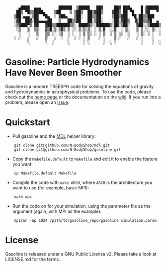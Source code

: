 ```
 	  ▄████  ▄▄▄        ██████  ▒█████   ██▓     ██▓ ███▄    █ ▓█████ 
	 ██▒ ▀█▒▒████▄    ▒██    ▒ ▒██▒  ██▒▓██▒    ▓██▒ ██ ▀█   █ ▓█   ▀ 
	▒██░▄▄▄░▒██  ▀█▄  ░ ▓██▄   ▒██░  ██▒▒██░    ▒██▒▓██  ▀█ ██▒▒███   
	░▓█  ██▓░██▄▄▄▄██   ▒   ██▒▒██   ██░▒██░    ░██░▓██▒  ▐▌██▒▒▓█  ▄ 
	░▒▓███▀▒ ▓█   ▓██▒▒██████▒▒░ ████▓▒░░██████▒░██░▒██░   ▓██░░▒████▒
	 ░▒   ▒  ▒▒   ▓▒█░▒ ▒▓▒ ▒ ░░ ▒░▒░▒░ ░ ▒░▓  ░░▓  ░ ▒░   ▒ ▒ ░░ ▒░ ░
	  ░   ░   ▒   ▒▒ ░░ ░▒  ░ ░  ░ ▒ ▒░ ░ ░ ▒  ░ ▒ ░░ ░░   ░ ▒░ ░ ░  ░
	░ ░   ░   ░   ▒   ░  ░  ░  ░ ░ ░ ▒    ░ ░    ▒ ░   ░   ░ ░    ░   
	      ░       ░  ░      ░      ░ ░      ░  ░ ░           ░    ░  ░
```                                                                  

#  Gasoline:  Particle Hydrodynamics Have Never Been Smoother

Gasoline is a modern TREESPH code for solving the equations of gravity and
hydrodynamics in astrophysical problems.  To use the code, please check out the
[home page](http://gasoline-code.com) or the documentation on the
[wiki](https://github.com/N-BodyShop/gasoline/wiki).  If you run into a problem,
please open an [issue](https://github.com/N-BodyShop/gasoline/issues).  

# Quickstart

* Pull gasoline and the [MDL](https://github.com/N-BodyShop/mdl) helper library:
```
	git clone git@github.com:N-BodyShop/mdl.git
	git clone git@github.com:N-BodyShop/gasoline.git
```
* Copy the `Makefile.default` to `Makefile` and edit it to enable the feature
  you want:
```
	cp Makefile.default Makefile
```
* Compile the code with `make ARCH`, where `ARCH` is the architecture you want
  to use (for example, basic MPI):
```
	make mpi
```
* Run the code on for your simulation, using the parameter file as the argument
  (again, with MPI as the example):
```
	mpirun -np 1024 /path/to/gasoline_repo/gasoline simulation.param
```


# License

Gasoline is released under a GNU Public License v2.  Please take a look at
LICENSE.md for the terms.
